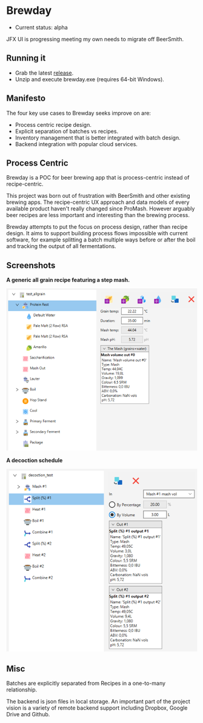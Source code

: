 Brewday
=======
 * Current status: alpha
 
JFX UI is progressing meeting my own needs to migrate off BeerSmith.

Running it
----------
* Grab the latest [release](https://github.com/alanmclachlan/brewday/releases).
* Unzip and execute brewday.exe (requires 64-bit Windows).

Manifesto
---------
The four key use cases to Brewday seeks improve on are:
 * Process centric recipe design.
 * Explicit separation of batches vs recipes.
 * Inventory management that is better integrated with batch design.
 * Backend integration with popular cloud services.

Process Centric
---------------
Brewday is a POC for beer brewing app that is process-centric instead of 
recipe-centric.

This project was born out of frustration with BeerSmith and other existing 
brewing apps. The recipe-centric UX approach and data models of every 
available product haven't really changed since ProMash. However arguably beer 
recipes are less important and interesting than the brewing process.

Brewday attempts to put the focus on process design, rather than recipe design. 
It aims to support building process flows impossible with current software, for
example splitting a batch multiple ways before or after the boil and tracking 
the output of all fermentations.

Screenshots
-----------
**A generic all grain recipe featuring a step mash.**

![All grain step mash](all_grain.PNG)

**A decoction schedule**

![Decoction mash schedule](decoction.PNG)


Misc
----
Batches are explicitly separated from Recipes in a one-to-many relationship.

The backend is json files in local storage. An important part of the project 
vision is a variety of remote backend support including Dropbox, Google Drive 
and Github.
